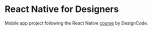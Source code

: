 # React Native for Designers

Mobile app project following the React Native [course](https://designcode.io/react-native) by DesignCode.
